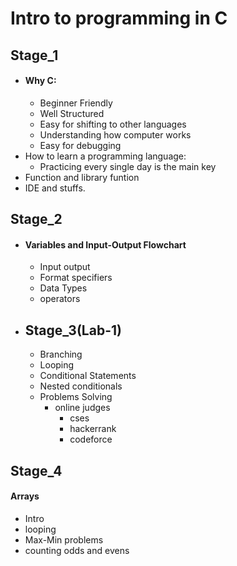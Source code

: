 # Intro to programming in C

## Stage_1

- #### Why C:
    - Beginner Friendly
    - Well Structured
    - Easy for shifting to other languages
    - Understanding how computer works
    - Easy for debugging
- How to learn a programming language:
    - Practicing every single day is the main key 
- Function and library funtion
- IDE and stuffs.
## Stage_2

- #### Variables and Input-Output Flowchart
    - Input output 
    - Format specifiers
    - Data Types 
    - operators 

- ## Stage_3(Lab-1)
    - Branching 
    - Looping
    - Conditional Statements
    - Nested conditionals
    - Problems Solving
	    - online judges 
		    - cses
		    - hackerrank
		    - codeforce

## Stage_4

#### Arrays
- Intro 
- looping 
- Max-Min problems
- counting odds and evens
